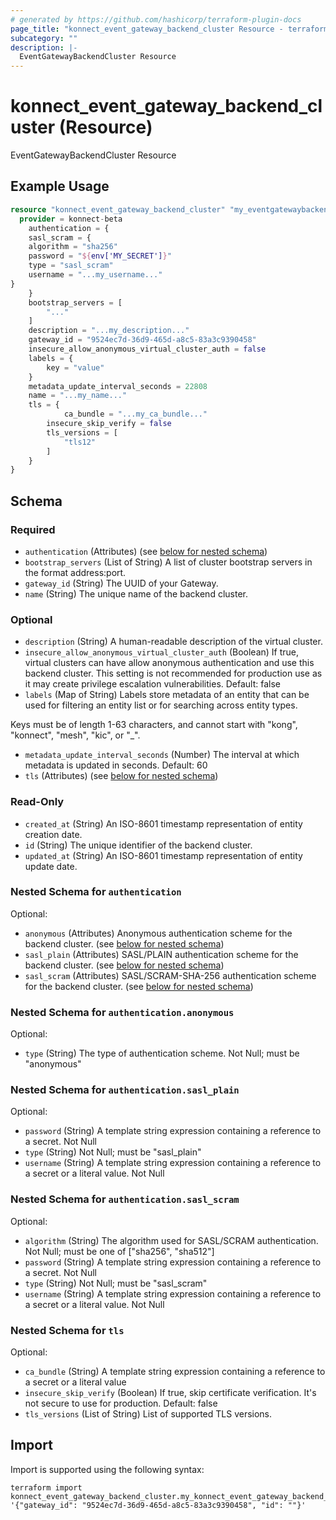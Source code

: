 ```yaml
---
# generated by https://github.com/hashicorp/terraform-plugin-docs
page_title: "konnect_event_gateway_backend_cluster Resource - terraform-provider-konnect-beta"
subcategory: ""
description: |-
  EventGatewayBackendCluster Resource
---
```


# konnect_event_gateway_backend_cluster (Resource)

EventGatewayBackendCluster Resource

## Example Usage

```terraform
resource "konnect_event_gateway_backend_cluster" "my_eventgatewaybackendcluster" {
  provider = konnect-beta
    authentication = {
    sasl_scram = {
    algorithm = "sha256"
    password = "${env['MY_SECRET']}"
    type = "sasl_scram"
    username = "...my_username..."
}
    }
    bootstrap_servers = [
        "..."
    ]
    description = "...my_description..."
    gateway_id = "9524ec7d-36d9-465d-a8c5-83a3c9390458"
    insecure_allow_anonymous_virtual_cluster_auth = false
    labels = {
        key = "value"
    }
    metadata_update_interval_seconds = 22808
    name = "...my_name..."
    tls = {
            ca_bundle = "...my_ca_bundle..."
        insecure_skip_verify = false
        tls_versions = [
            "tls12"
        ]
    }
}
```

<!-- schema generated by tfplugindocs -->
## Schema

### Required

- `authentication` (Attributes) (see [below for nested schema](#nestedatt--authentication))
- `bootstrap_servers` (List of String) A list of cluster bootstrap servers in the format address:port.
- `gateway_id` (String) The UUID of your Gateway.
- `name` (String) The unique name of the backend cluster.

### Optional

- `description` (String) A human-readable description of the virtual cluster.
- `insecure_allow_anonymous_virtual_cluster_auth` (Boolean) If true, virtual clusters can have allow anonymous authentication and use this backend cluster.
This setting is not recommended for production use as it may create privilege escalation vulnerabilities.
Default: false
- `labels` (Map of String) Labels store metadata of an entity that can be used for filtering an entity list or for searching across entity types. 

Keys must be of length 1-63 characters, and cannot start with "kong", "konnect", "mesh", "kic", or "_".
- `metadata_update_interval_seconds` (Number) The interval at which metadata is updated in seconds. Default: 60
- `tls` (Attributes) (see [below for nested schema](#nestedatt--tls))

### Read-Only

- `created_at` (String) An ISO-8601 timestamp representation of entity creation date.
- `id` (String) The unique identifier of the backend cluster.
- `updated_at` (String) An ISO-8601 timestamp representation of entity update date.

<a id="nestedatt--authentication"></a>
### Nested Schema for `authentication`

Optional:

- `anonymous` (Attributes) Anonymous authentication scheme for the backend cluster. (see [below for nested schema](#nestedatt--authentication--anonymous))
- `sasl_plain` (Attributes) SASL/PLAIN authentication scheme for the backend cluster. (see [below for nested schema](#nestedatt--authentication--sasl_plain))
- `sasl_scram` (Attributes) SASL/SCRAM-SHA-256 authentication scheme for the backend cluster. (see [below for nested schema](#nestedatt--authentication--sasl_scram))

<a id="nestedatt--authentication--anonymous"></a>
### Nested Schema for `authentication.anonymous`

Optional:

- `type` (String) The type of authentication scheme. Not Null; must be "anonymous"


<a id="nestedatt--authentication--sasl_plain"></a>
### Nested Schema for `authentication.sasl_plain`

Optional:

- `password` (String) A template string expression containing a reference to a secret. Not Null
- `type` (String) Not Null; must be "sasl_plain"
- `username` (String) A template string expression containing a reference to a secret or a literal value. Not Null


<a id="nestedatt--authentication--sasl_scram"></a>
### Nested Schema for `authentication.sasl_scram`

Optional:

- `algorithm` (String) The algorithm used for SASL/SCRAM authentication. Not Null; must be one of ["sha256", "sha512"]
- `password` (String) A template string expression containing a reference to a secret. Not Null
- `type` (String) Not Null; must be "sasl_scram"
- `username` (String) A template string expression containing a reference to a secret or a literal value. Not Null



<a id="nestedatt--tls"></a>
### Nested Schema for `tls`

Optional:

- `ca_bundle` (String) A template string expression containing a reference to a secret or a literal value
- `insecure_skip_verify` (Boolean) If true, skip certificate verification. It's not secure to use for production. Default: false
- `tls_versions` (List of String) List of supported TLS versions.

## Import

Import is supported using the following syntax:

```shell
terraform import konnect_event_gateway_backend_cluster.my_konnect_event_gateway_backend_cluster '{"gateway_id": "9524ec7d-36d9-465d-a8c5-83a3c9390458", "id": ""}'
```
